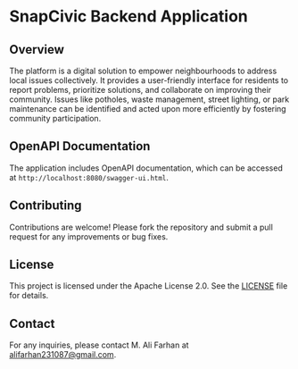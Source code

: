 # SnapCivic Backend Application

## Overview

The platform is a digital solution to empower neighbourhoods to address local issues collectively. It provides a user-friendly interface for residents to report problems, prioritize solutions, and collaborate on improving their community. Issues like potholes, waste management, street lighting, or park maintenance can be identified and acted upon more efficiently by fostering community participation.

## OpenAPI Documentation

The application includes OpenAPI documentation, which can be accessed at `http://localhost:8080/swagger-ui.html`.

## Contributing

Contributions are welcome! Please fork the repository and submit a pull request for any improvements or bug fixes.

## License

This project is licensed under the Apache License 2.0. See the [LICENSE](LICENSE) file for details.

## Contact

For any inquiries, please contact M. Ali Farhan at [alifarhan231087@gmail.com](mailto:alifarhan231087@gmail.com).
